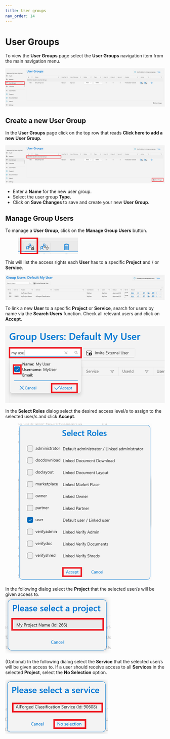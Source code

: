 ```yaml
---
title: User groups
nav_order: 14
---
```


# User Groups

To view the **User Groups** page select the **User Groups** navigation item from the main navigation menu.

![](<.gitbook/assets/image (13) (7).png>)

## Create a new User Group

In the **User Groups** page click on the top row that reads **Click here to add a new User Group.**

![](<.gitbook/assets/image (7) (2) (1).png>)

* Enter a **Name** for the new user group.
* Select the user group **Type.**
* Click on **Save Changes** to save and create your new **User Group.**

## Manage Group Users

To manage a **User Group**, click on the **Manage Group Users** button.

<figure><img src=".gitbook/assets/image (33) (1) (3).png" alt=""><figcaption></figcaption></figure>

This will list the access rights each **User** has to a specific **Project** and / or **Service**.

![](<.gitbook/assets/image (1) (4) (1).png>)

To link a new **User** to a specific **Project** or **Service**, search for users by name via the **Search Users** function. Check all relevant users and click on **Accept**.

![](<.gitbook/assets/image (50) (1).png>)

In the **Select Roles** dialog select the desired access level/s to assign to the selected user/s and click **Accept**.

<figure><img src=".gitbook/assets/image (53) (2).png" alt=""><figcaption></figcaption></figure>

In the following dialog select the **Project** that the selected user/s will be given access to.\
![](<.gitbook/assets/image (31) (3).png>)

(Optional) In the following dialog select the **Service** that the selected user/s will be given access to. If a user should receive access to all **Services** in the selected **Project**, select the **No Selection** option.

![](<.gitbook/assets/image (57) (1) (1).png>)
